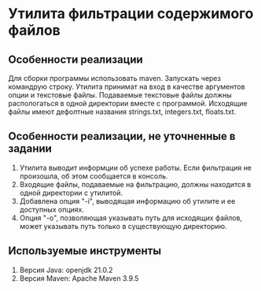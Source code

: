 # Утилита фильтрации содержимого файлов
## Особенности реализации
Для сборки программы использовать maven. Запускать через командрую строку. Утилита принимат на вход в качестве
аргументов опции и текстовые файлы. Подаваемые текстовые файлы должны распологаться в одной директории вместе с
программой. Исходящие файлы имеют дефолтные названия strings.txt, integers.txt, floats.txt.
## Особенности реализации, не уточненные в задании
1. Утилита выводит информции об успехе работы. Если фильтрация не произошла, об этом сообщается в консоль.
2. Входящие файлы, подаваемые на фильтрацию, должны находится в одной директории с утилитой.
3. Добавлена опция "-i", выводящая информацию об утилите и ee доступных опциях.
4. Опция "-о", позволяющая указывать путь для исходящих файлов, может указывать путь только в существующую директорию.
## Используемые инструменты
1. Версия Java: openjdk 21.0.2
2. Версия Maven: Apache Maven 3.9.5 
